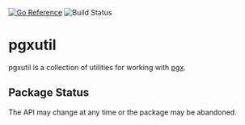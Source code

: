 [![Go Reference](https://pkg.go.dev/badge/github.com/jackc/pgxutil.svg)](https://pkg.go.dev/github.com/jackc/pgxutil)
![Build Status](https://github.com/jackc/pgxutil/actions/workflows/ci.yml/badge.svg)

# pgxutil

pgxutil is a collection of utilities for working with [pgx](https://github.com/jackc/pgx).

## Package Status

The API may change at any time or the package may be abandoned.
